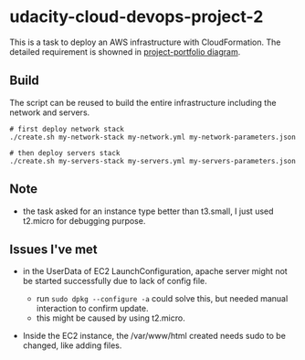 # udacity-cloud-devops-project-2

This is a task to deploy an AWS infrastructure with CloudFormation. The detailed requirement is showned in [project-portfolio diagram](./project-portfolio.png).

## Build

The script can be reused to build the entire infrastructure including the network and servers.

```
# first deploy network stack
./create.sh my-network-stack my-network.yml my-network-parameters.json

# then deploy servers stack
./create.sh my-servers-stack my-servers.yml my-servers-parameters.json
```

## Note

- the task asked for an instance type better than t3.small, I just used t2.micro for debugging purpose.

## Issues I've met
- in the UserData of EC2 LaunchConfiguration, apache server might not be started successfully due to lack of config file.
  - run `sudo dpkg --configure -a` could solve this, but needed manual interaction to confirm update.
  - this might be caused by using t2.micro.

- Inside the EC2 instance, the /var/www/html created needs sudo to be changed, like adding files.

